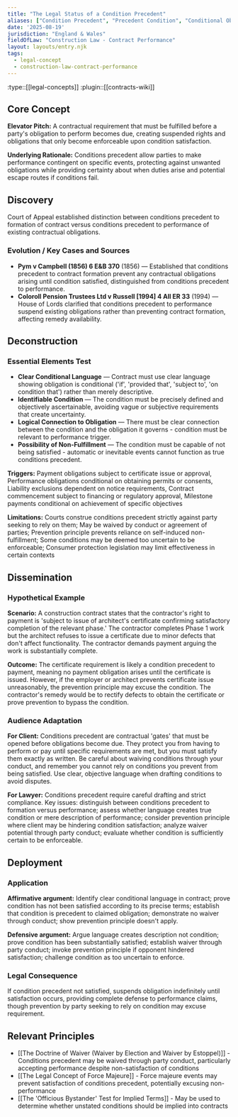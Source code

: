 ```yaml
---
title: "The Legal Status of a Condition Precedent"
aliases: ["Condition Precedent", "Precedent Condition", "Conditional Obligations", "Suspensive Conditions"]
date: '2025-08-19'
jurisdiction: "England & Wales"
fieldOfLaw: "Construction Law - Contract Performance"
layout: layouts/entry.njk
tags:
  - legal-concept
  - construction-law-contract-performance
---
```


:type::[[legal-concepts]]
:plugin::[[contracts-wiki]]

## Core Concept

**Elevator Pitch:** A contractual requirement that must be fulfilled before a party's obligation to perform becomes due, creating suspended rights and obligations that only become enforceable upon condition satisfaction.

**Underlying Rationale:** Conditions precedent allow parties to make performance contingent on specific events, protecting against unwanted obligations while providing certainty about when duties arise and potential escape routes if conditions fail.

## Discovery

Court of Appeal established distinction between conditions precedent to formation of contract versus conditions precedent to performance of existing contractual obligations.

### Evolution / Key Cases and Sources

- **Pym v Campbell (1856) 6 E&B 370** (1856) — Established that conditions precedent to contract formation prevent any contractual obligations arising until condition satisfied, distinguished from conditions precedent to performance.
- **Coloroll Pension Trustees Ltd v Russell [1994] 4 All ER 33** (1994) — House of Lords clarified that conditions precedent to performance suspend existing obligations rather than preventing contract formation, affecting remedy availability.

## Deconstruction

### Essential Elements Test

- **Clear Conditional Language** — Contract must use clear language showing obligation is conditional ('if', 'provided that', 'subject to', 'on condition that') rather than merely descriptive.
- **Identifiable Condition** — The condition must be precisely defined and objectively ascertainable, avoiding vague or subjective requirements that create uncertainty.
- **Logical Connection to Obligation** — There must be clear connection between the condition and the obligation it governs - condition must be relevant to performance trigger.
- **Possibility of Non-Fulfillment** — The condition must be capable of not being satisfied - automatic or inevitable events cannot function as true conditions precedent.

**Triggers:** Payment obligations subject to certificate issue or approval, Performance obligations conditional on obtaining permits or consents, Liability exclusions dependent on notice requirements, Contract commencement subject to financing or regulatory approval, Milestone payments conditional on achievement of specific objectives

**Limitations:** Courts construe conditions precedent strictly against party seeking to rely on them; May be waived by conduct or agreement of parties; Prevention principle prevents reliance on self-induced non-fulfillment; Some conditions may be deemed too uncertain to be enforceable; Consumer protection legislation may limit effectiveness in certain contexts

## Dissemination

### Hypothetical Example

**Scenario:** A construction contract states that the contractor's right to payment is 'subject to issue of architect's certificate confirming satisfactory completion of the relevant phase.' The contractor completes Phase 1 work but the architect refuses to issue a certificate due to minor defects that don't affect functionality. The contractor demands payment arguing the work is substantially complete.

**Outcome:** The certificate requirement is likely a condition precedent to payment, meaning no payment obligation arises until the certificate is issued. However, if the employer or architect prevents certificate issue unreasonably, the prevention principle may excuse the condition. The contractor's remedy would be to rectify defects to obtain the certificate or prove prevention to bypass the condition.

### Audience Adaptation

**For Client:** Conditions precedent are contractual 'gates' that must be opened before obligations become due. They protect you from having to perform or pay until specific requirements are met, but you must satisfy them exactly as written. Be careful about waiving conditions through your conduct, and remember you cannot rely on conditions you prevent from being satisfied. Use clear, objective language when drafting conditions to avoid disputes.

**For Lawyer:** Conditions precedent require careful drafting and strict compliance. Key issues: distinguish between conditions precedent to formation versus performance; assess whether language creates true condition or mere description of performance; consider prevention principle where client may be hindering condition satisfaction; analyze waiver potential through party conduct; evaluate whether condition is sufficiently certain to be enforceable.

## Deployment

### Application

**Affirmative argument:** Identify clear conditional language in contract; prove condition has not been satisfied according to its precise terms; establish that condition is precedent to claimed obligation; demonstrate no waiver through conduct; show prevention principle doesn't apply.

**Defensive argument:** Argue language creates description not condition; prove condition has been substantially satisfied; establish waiver through party conduct; invoke prevention principle if opponent hindered satisfaction; challenge condition as too uncertain to enforce.

### Legal Consequence

If condition precedent not satisfied, suspends obligation indefinitely until satisfaction occurs, providing complete defense to performance claims, though prevention by party seeking to rely on condition may excuse requirement.

## Relevant Principles

- [[The Doctrine of Waiver (Waiver by Election and Waiver by Estoppel)]] - Conditions precedent may be waived through party conduct, particularly accepting performance despite non-satisfaction of conditions
- [[The Legal Concept of Force Majeure]] - Force majeure events may prevent satisfaction of conditions precedent, potentially excusing non-performance
- [[The 'Officious Bystander' Test for Implied Terms]] - May be used to determine whether unstated conditions should be implied into contracts
